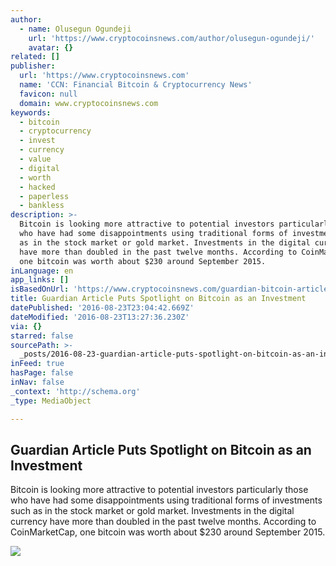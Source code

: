 ```yaml
---
author:
  - name: Olusegun Ogundeji
    url: 'https://www.cryptocoinsnews.com/author/olusegun-ogundeji/'
    avatar: {}
related: []
publisher:
  url: 'https://www.cryptocoinsnews.com'
  name: 'CCN: Financial Bitcoin & Cryptocurrency News'
  favicon: null
  domain: www.cryptocoinsnews.com
keywords:
  - bitcoin
  - cryptocurrency
  - invest
  - currency
  - value
  - digital
  - worth
  - hacked
  - paperless
  - bankless
description: >-
  Bitcoin is looking more attractive to potential investors particularly those
  who have had some disappointments using traditional forms of investments such
  as in the stock market or gold market. Investments in the digital currency
  have more than doubled in the past twelve months. According to CoinMarketCap,
  one bitcoin was worth about $230 around September 2015.
inLanguage: en
app_links: []
isBasedOnUrl: 'https://www.cryptocoinsnews.com/guardian-bitcoin-article/'
title: Guardian Article Puts Spotlight on Bitcoin as an Investment
datePublished: '2016-08-23T23:04:42.669Z'
dateModified: '2016-08-23T13:27:36.230Z'
via: {}
starred: false
sourcePath: >-
  _posts/2016-08-23-guardian-article-puts-spotlight-on-bitcoin-as-an-investment.md
inFeed: true
hasPage: false
inNav: false
_context: 'http://schema.org'
_type: MediaObject

---
```

<article style=""><h1>Guardian Article Puts Spotlight on Bitcoin as an Investment</h1><p>Bitcoin is looking more attractive to potential investors particularly those who have had some disappointments using traditional forms of investments such as in the stock market or gold market. Investments in the digital currency have more than doubled in the past twelve months. According to CoinMarketCap, one bitcoin was worth about $230 around September 2015.</p><img src="https://www.cryptocoinsnews.com/wp-content/uploads/2016/08/The-Guardian.jpg" /></article>